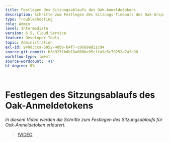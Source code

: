 ```yaml
---
title: Festlegen des Sitzungsablaufs des Oak-Anmeldetokens
description: Schritte zum Festlegen des Sitzungs-Timeouts des Oak-Ursprungs-Tokens
type: Troubleshooting
role: Admin
level: Intermediate
version: 6.5, Cloud Service
feature: Developer Tools
topic: Administration
exl-id: 940d3cca-6052-40b6-b4f7-c0689ad21c94
source-git-commit: b3e9251bdb18a008be95c1fa9e5c79252a74fc98
workflow-type: tm+mt
source-wordcount: '41'
ht-degree: 0%

---
```


# Festlegen des Sitzungsablaufs des Oak-Anmeldetokens

*In diesem Video werden die Schritte zum Festlegen des Sitzungsablaufs für Oak-Anmeldetoken erläutert.*

>[!VIDEO](https://video.tv.adobe.com/v/335468?quality=12&learn=on)
